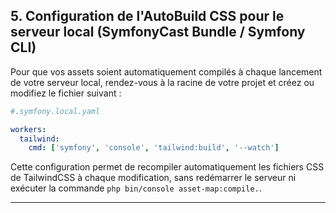 ## 5. Configuration de l'AutoBuild CSS pour le serveur local (SymfonyCast Bundle / Symfony CLI)

Pour que vos assets soient automatiquement compilés à chaque lancement de votre serveur local, rendez-vous à la racine de votre projet et créez ou modifiez le fichier suivant :

```yaml
#.symfony.local.yaml

workers:
  tailwind:
    cmd: ['symfony', 'console', 'tailwind:build', '--watch']
```

Cette configuration permet de recompiler automatiquement les fichiers CSS de TailwindCSS à chaque modification, sans redémarrer le serveur ni exécuter la commande `php bin/console asset-map:compile.`.

---